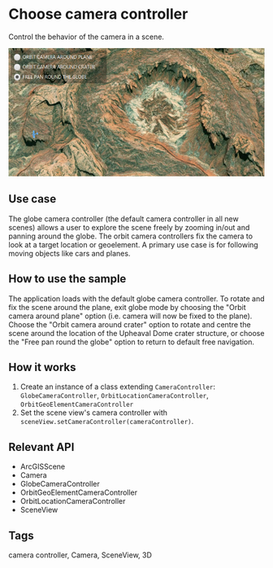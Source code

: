 # Choose camera controller

Control the behavior of the camera in a scene.

![](ChooseCameraController.png)

## Use case

The globe camera controller (the default camera controller in all new scenes) allows a user to explore the scene freely by zooming in/out and panning around the globe. The orbit camera controllers fix the camera to look at a target location or geoelement. A primary use case is for following moving objects like cars and planes.

## How to use the sample

The application loads with the default globe camera controller. To rotate and fix the scene around the plane, exit globe mode by choosing the "Orbit camera around plane" option (i.e. camera will now be fixed to the plane). Choose the "Orbit camera around crater" option to rotate and centre the scene around the location of the Upheaval Dome crater structure, or choose the "Free pan round the globe" option to return to default free navigation.

## How it works

1. Create an instance of a class extending `CameraController`: `GlobeCameraController`, `OrbitLocationCameraController`, `OrbitGeoElementCameraController`
2. Set the scene view's camera controller with `sceneView.setCameraController(cameraController)`.

## Relevant API

* ArcGISScene
* Camera
* GlobeCameraController
* OrbitGeoElementCameraController
* OrbitLocationCameraController
* SceneView

## Tags

camera controller, Camera, SceneView, 3D
